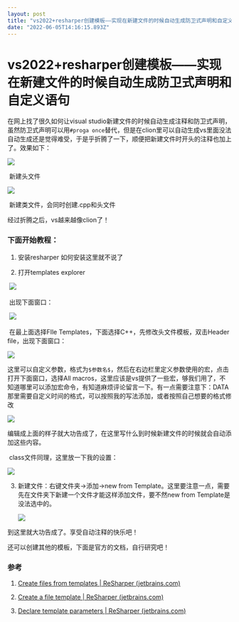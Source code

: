 ```yaml
---
layout: post
title: "vs2022+resharper创建模板——实现在新建文件的时候自动生成防卫式声明和自定义语句"
date: "2022-06-05T14:16:15.893Z"
---
```

vs2022+resharper创建模板——实现在新建文件的时候自动生成防卫式声明和自定义语句
===============================================

在网上找了很久如何让visual studio新建文件的时候自动生成注释和防卫式声明，虽然防卫式声明可以用`#proga once`替代，但是在clion里可以自动生成vs里面没法自动生成还是觉得难受，于是乎折腾了一下，顺便把新建文件时开头的注释也加上了。效果如下：

![](https://img2022.cnblogs.com/blog/2872360/202206/2872360-20220605130030003-704548541.png)

​ 新建头文件

![](https://img2022.cnblogs.com/blog/2872360/202206/2872360-20220605130036079-2012555901.png)

​ 新建类文件，会同时创建.cpp和头文件

经过折腾之后，vs越来越像clion了！

### 下面开始教程：

1.  安装resharper 如何安装这里就不说了
    
2.  打开templates explorer
    

​ ![](https://img2022.cnblogs.com/blog/2872360/202206/2872360-20220605130047646-112179892.png)

​ 出现下面窗口：

​ ![](https://img2022.cnblogs.com/blog/2872360/202206/2872360-20220605130053625-1110142838.png)

​ 在最上面选择FIle Templates，下面选择C++，先修改头文件模板，双击Header file，出现下面窗口：

![](https://img2022.cnblogs.com/blog/2872360/202206/2872360-20220605130105884-2036488948.png)

​ 这里可以自定义参数，格式为`$参数名$`，然后在右边栏里定义参数使用的宏，点击打开下面窗口，选择All macros，这里应该是vs提供了一些宏，够我们用了，不知道哪里可以添加宏命令，有知道麻烦评论留言一下。有一点需要注意下：DATA那里需要自定义时间的格式，可以按照我的写法添加，或者按照自己想要的格式修改

![](https://img2022.cnblogs.com/blog/2872360/202206/2872360-20220605130113327-25421898.png)

​ 编辑成上面的样子就大功告成了，在这里写什么到时候新建文件的时候就会自动添加这些内容。

​ class文件同理，这里放一下我的设置：

![](https://img2022.cnblogs.com/blog/2872360/202206/2872360-20220605130134355-1365661260.png)

3.  新建文件：右键文件夹->添加->new from Template。这里要注意一点，需要先在文件夹下新建一个文件才能这样添加文件，要不然new from Template是没法选中的。
    
    ![](https://img2022.cnblogs.com/blog/2872360/202206/2872360-20220605130144435-21086985.png)
    

到这里就大功告成了。享受自动注释的快乐吧！

还可以创建其他的模板，下面是官方的文档，自行研究吧！

### 参考

1.  [Create files from templates | ReSharper (jetbrains.com)](https://www.jetbrains.com/help/resharper/Templates__Applying_Templates__Creating_Files_from_Templates.html)
    
2.  [Create a file template | ReSharper (jetbrains.com)](https://www.jetbrains.com/help/resharper/Creating_a_File_Template.html)
    
3.  [Declare template parameters | ReSharper (jetbrains.com)](https://www.jetbrains.com/help/resharper/Templates__Creating_and_Editing_Templates__Declaring_Variables.html)